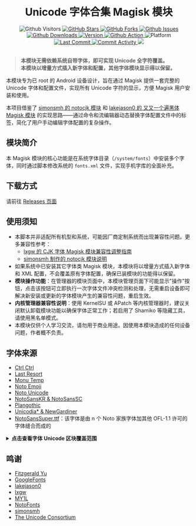 <div align="center">

# Unicode 字体合集 Magisk 模块

<img src="https://api.visitorbadge.io/api/visitors?path=Losketch.UnicodeFontSet-magisk-module&countColor=%234ecdc4" alt="Github Visitors">
<a href="https://github.com/Losketch/UnicodeFontSet-magisk-module/stargazers">
  <img src="https://img.shields.io/github/stars/Losketch/UnicodeFontSet-magisk-module?style=for-the-badge&color=yellow" alt="GitHub Stars">
</a>
<a href="https://github.com/Losketch/UnicodeFontSet-magisk-module/forks">
  <img src="https://img.shields.io/github/forks/Losketch/UnicodeFontSet-magisk-module?style=for-the-badge&color=8a2be2" alt="GitHub Forks">
</a>
<a href="https://github.com/Losketch/UnicodeFontSet-magisk-module/issues">
  <img src="https://img.shields.io/github/issues-raw/Losketch/UnicodeFontSet-magisk-module?style=for-the-badge&label=Issues&color=orange" alt="Github Issues">
</a>
<br/>

<a href="https://github.com/Losketch/UnicodeFontSet-magisk-module/releases/latest">
  <img src="https://img.shields.io/github/downloads/Losketch/UnicodeFontSet-magisk-module/total?style=for-the-badge" alt="Github Downloads">
</a>
<a href="https://github.com/Losketch/UnicodeFontSet-magisk-module/releases">
  <img src="https://img.shields.io/github/v/release/Losketch/UnicodeFontSet-magisk-module?style=for-the-badge&color=brightgreen" alt="Version">
</a>
<a href="https://github.com/Losketch/UnicodeFontSet-magisk-module/actions">
  <img src="https://img.shields.io/github/actions/workflow/status/Losketch/UnicodeFontSet-magisk-module/main.yml?style=for-the-badge" alt="Github Action">
</a>
<img src="https://img.shields.io/badge/Platform-Android-lightgreen?style=for-the-badge" alt="Platform">
<br/>

<a href="https://github.com/Losketch/UnicodeFontSet-magisk-module/commits">
  <img src="https://img.shields.io/github/last-commit/Losketch/UnicodeFontSet-magisk-module?style=for-the-badge" alt="Last Commit">
</a>
<a href="https://github.com/Losketch/UnicodeFontSet-magisk-module/commits">
  <img src="https://img.shields.io/github/commit-activity/m/Losketch/UnicodeFontSet-magisk-module?style=for-the-badge" alt="Commit Activity">
</a>
<img src="https://img.shields.io/badge/language-Bash/sh-89e051?style=for-the-badge">

</div>
<br/>

> **本模块无需依赖系统自带字体，即可实现 Unicode 全字符覆盖。**  
> **本模块以增量方式插入新字体和配置，其他字体模块显示得以保留。**

本模块专为已 root 的 Android 设备设计，旨在通过 Magisk 提供一套完整的 Unicode 字体和配置文件，实现所有 Unicode 字符的显示，方便 Magisk 用户安装和使用。

本项目借鉴了 [simonsmh 的 notocjk 模块](https://github.com/simonsmh/notocjk) 和 [lakejason0 的 又又一个遍黑体 Magisk 模块](https://github.com/lakejason0/AAnother-Plangothic-magisk-module) 的实现思路——通过命令和流编辑器动态替换字体配置文件中的标签，简化了用户手动编辑字体配置的复杂操作。

## 模块简介
本 Magisk 模块的核心功能是在系统字体目录（`/system/fonts`）中安装多个字体，同时通过脚本修改系统的 `fonts.xml` 文件，实现手机字库的全面补充。

## 下载方式

请前往 [Releases 页面](https://github.com/Losketch/UnicodeFontSet-magisk-module/releases)

## 使用须知

- 本脚本并非适配所有机型和系统，可能因厂商定制系统而出现兼容性问题。更多兼容性参考：
  - [lxgw 的 CJK 字体 Magisk 模块兼容性调整指南](https://github.com/lxgw/advanced-cjk-font-magisk-module-template#兼容性调整-仅供参考)
  - [simonsmh 制作的 notocjk 模块说明](https://github.com/simonsmh/notocjk)
- 如果系统中已安装其它字体类 Magisk 模块，本模块将以增量方式插入新字体和 XML 配置，不会覆盖原有字体配置，确保已装模块的功能得以保留。
- **模块操作功能**：在管理器的模块页面中，本模块管理页面下可能显示"操作"按钮，点击该按钮可立即执行一次字体文件冲突检测和处理，无需重启设备即可解决新安装或更新的字体模块产生的兼容性问题，重启生效。
- **内核管理器兼容性说明**：使用 KernelSU 或 APatch 等内核管理器时，建议关闭默认卸载模块功能以确保字体正常工作；若启用了 Shamiko 等隐藏工具，请使用黑名单模式。
- 本模块仅供个人学习交流，请勿用于商业用途。因使用本模块造成的任何设备问题，作者概不负责。

## 字体来源

- [Ctrl Ctrl](https://github.com/MY1L/Ctrl/releases/tag/Ctr1)
- [Last Resort](https://github.com/unicode-org/last-resort-font)
- [Monu Temp](https://github.com/MY1L/Unicode/releases/tag/Temp)
- [Noto Emoji](https://github.com/googlefonts/noto-emoji)
- [Noto Unicode](https://github.com/MY1L/Unicode/releases/tag/NotoUni7)
- [NotoSansKR & NotoSansSC](https://github.com/notofonts/noto-cjk/tree/refs/heads/main/Sans/SubsetOTF)
- [Plangothic](https://github.com/Fitzgerald-Porthmouth-Koenigsegg/Plangothic)
- [Unicodia* & NewGardiner](https://github.com/Mercury13/unicodia/tree/main/Fonts)
- [NotoSansSuper.ttf](https://github.com/Losketch/UnicodeFontSet-magisk-module/tree/NotoSansSuper)：该字体是由 n 个 Noto 家族字体加其他 OFL-1.1 许可的字体缝合而成的

<details>
<summary><b>点击查看字体 Unicode 区块覆盖范围</b></summary>

<div align="center">
<img alt="CtrlCtrl" src="./documentation/samples/CtrlCtrl_unicode_coverage.svg">
<img alt="MonuTemp" src="./documentation/samples/MonuTemp_unicode_coverage.svg">
<img alt="NotoColorEmoji" src="./documentation/samples/NotoColorEmoji_unicode_coverage.svg">
<img alt="NotoSansKR-Regular" src="./documentation/samples/NotoSansKR-Regular_unicode_coverage.svg">
<img alt="NotoSansSC-Regular" src="./documentation/samples/NotoSansSC-Regular_unicode_coverage.svg">
<img alt="NotoSansSuper" src="./documentation/samples/NotoSansSuper_unicode_coverage.svg">
<img alt="NotoUnicode" src="./documentation/samples/NotoUnicode_unicode_coverage.svg">
<img alt="PlangothicP1-Regular" src="./documentation/samples/PlangothicP1-Regular_unicode_coverage.svg">
<img alt="PlangothicP2-Regular" src="./documentation/samples/PlangothicP2-Regular_unicode_coverage.svg">
<img alt="Unicode" src="./documentation/samples/Unicode_unicode_coverage.svg">

<img alt="LastResort-Regular" src="./documentation/samples/LastResort-Regular_unicode_coverage.svg">
</div>
</details>

## 鸣谢

- [Fitzgerald Yu](https://github.com/Fitzgerald-Porthmouth-Koenigsegg)
- [GoogleFonts](https://github.com/googlefonts)
- [lakejason0](https://github.com/lakejason0)
- [lxgw](https://github.com/lxgw)
- [MY1L](https://github.com/MY1L)
- [NotoFonts](https://github.com/notofonts)
- [simonsmh](https://github.com/simonsmh)
- [The Unicode Consortium](https://github.com/unicode-org)
